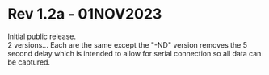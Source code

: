 # Rev 1.2a - 01NOV2023
Initial public release.<br>
2 versions...  Each are the same except the "-ND" version removes the 5 second delay which is intended to allow for serial connection so all data can be captured.
